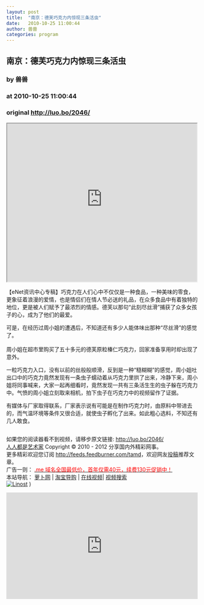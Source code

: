 ```yaml
---
layout: post
title:  "南京：德芙巧克力内惊现三条活虫"
date:   2010-10-25 11:00:44
author: 兽兽
categories: program
---
```


## 南京：德芙巧克力内惊现三条活虫
### by 兽兽
### at 2010-10-25 11:00:44
### original <http://luo.bo/2046/>

<div align="center"><iframe src="http://reader.googleusercontent.com/reader/embediframe?src=http://www.tudou.com/v/hcqDSRGLb7s&amp;width=500&amp;height=416" width="500" height="416"></iframe></div><p>【eNet资讯中心专稿】巧克力在人们心中不仅仅是一种食品，一种美味的零食，更象征着浪漫的爱情，也是情侣们在情人节必送的礼品，在众多食品中有着独特的地位，更是被人们赋予了最浓烈的情感。德芙以那句“此刻尽丝滑”捕获了众多女孩子的心，成为了他们的最爱。</p><p>可是，在经历过周小姐的遭遇后，不知道还有多少人能体味出那种“尽丝滑”的感觉了。<br> <span></span><br> 周小姐在超市里购买了五十多元的德芙原粒榛仁巧克力，回家准备享用时却出现了意外。</p><p>一粒巧克力入口，没有以前的丝般般顺滑，反到是一种“糙糊糊”的感觉，周小姐吐出口中的巧克力竟然发现有一条虫子蠕动着从巧克力里拱了出来，冷静下来，周小姐将同事喊来，大家一起再细看时，竟然发现一共有三条活生生的虫子躲在巧克力中。气愤的周小姐立刻取来相机，拍下虫子在巧克力中的视频留作了证据。</p><p>有媒体与厂家取得联系，厂家表示说有可能是在制作巧克力时，由原料中带进去的，而气温环境等条件又很合适，就使虫子孵化了出来。如此粗心选料，不知还有几人敢食。</p><p><img src="http://dulei.si/files/84a874a776538de5a411e25140256c06.jpg" alt="" border="0"></p><p>如果您的阅读器看不到视频，请移步原文链接: <a href="http://luo.bo/2046/">http://luo.bo/2046/</a> <br> <a href="http://luo.bo/">人人都是艺术家</a> Copyright ©   2010 - 2012 分享国内外精彩网事。<br> 更多精彩欢迎您订阅 <a href="http://feeds.feedburner.com/tamd">http://feeds.feedburner.com/tamd</a>，欢迎网友<a href="http://luo.bo/delivery/">投稿</a>推荐文章。<br> 广告一则： <a href="http://zi.mu/domain"><font color="red">.me 域名全国最低价，首年仅需40元，续费130元促销中！</font></a><br> 本站导航： <a href="http://luo.bo/">萝卜网</a> | <a href="http://tao.luo.bo/">淘宝导购</a> | <a href="http://v2.luo.bo/">在线视频</a>| <a href="http://v.luo.bo/">视频搜索</a><br> <a href="http://zi.mu/linost" title="Linost"><img src="http://dulei.si/files/966647b88eb7c4530535056df8d2d83f.gif" alt="Linost" border="0"></a> ) <p><iframe src="http://feedads.g.doubleclick.net/~ah/f/7sv1ooo89v8jfelhdjk8plpa64/300/250?ca=1&amp;fh=280#http%3A%2F%2Fluo.bo%2F2046%2F" width="100%" height="280" frameborder="0" scrolling="no" marginwidth="0" marginheight="0"></iframe></p></p>